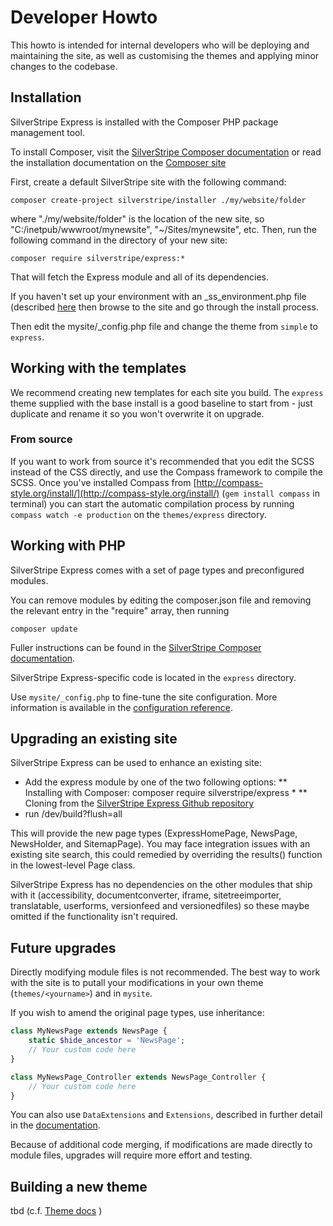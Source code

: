 # Developer Howto

This howto is intended for internal developers who will be deploying and maintaining the site, as well as customising the themes and applying minor changes to the codebase.

## Installation

SilverStripe Express is installed with the Composer PHP package management tool.

To install Composer, visit the [SilverStripe Composer documentation](http://doc.silverstripe.org/framework/en/installation/composer) or read the installation documentation on the [Composer site](http://getcomposer.org/doc/00-intro.md)

First, create a default SilverStripe site with the following command:

	composer create-project silverstripe/installer ./my/website/folder

where "./my/website/folder" is the location of the new site, so "C:/inetpub/wwwroot/mynewsite", "~/Sites/mynewsite", etc.
Then, run the following command in the directory of your new site:

	composer require silverstripe/express:*
 
That will fetch the Express module and all of its dependencies.

If you haven't set up your environment with an _ss_environment.php file (described [here](http://doc.silverstripe.org/framework/en/topics/environment-management) then browse to the site and go through the install process.

Then edit the mysite/_config.php file and change the theme from `simple` to `express`.

## Working with the templates

We recommend creating new templates for each site you build. The `express` theme supplied with the base install is a good baseline to start from - just duplicate and rename it so you won't overwrite it on upgrade.

### From source

If you want to work from source it's recommended that you edit the SCSS instead of the CSS directly, and use the Compass framework to compile the SCSS. Once you've installed Compass from [http://compass-style.org/install/](http://compass-style.org/install/) (`gem install compass` in terminal) you can start the automatic compilation process by running `compass watch -e production` on the `themes/express` directory.

## Working with PHP

SilverStripe Express comes with a set of page types and preconfigured modules. 

You can remove modules by editing the composer.json file and removing the relevant entry in the "require" array, then running

	composer update

Fuller instructions can be found in the [SilverStripe Composer documentation](http://doc.silverstripe.org/framework/en/installation/composer#advanced-usage).

SilverStripe Express-specific code is located in the `express` directory.

Use `mysite/_config.php` to fine-tune the site configuration. More information is available in the [configuration reference](http://doc.silverstripe.org/framework/en/topics/configuration).

## Upgrading an existing site

SilverStripe Express can be used to enhance an existing site:

* Add the express module by one of the two following options:
** Installing with Composer: composer require silverstripe/express *
** Cloning from the [SilverStripe Express Github repository](https://github.com/silverstripe-labs/silverstripe-express)
* run /dev/build?flush=all

This will provide the new page types (ExpressHomePage, NewsPage, NewsHolder, and SitemapPage). You may face integration issues with an existing site search, this could remedied by overriding the results() function in the lowest-level Page class.

SilverStripe Express has no dependencies on the other modules that ship with it (accessibility, documentconverter, iframe, sitetreeimporter, translatable, userforms, versionfeed and versionedfiles) so these maybe omitted if the functionality isn't required.

## Future upgrades

Directly modifying module files is not recommended. The best way to work with the site is to putall your modifications in your own theme (`themes/<yourname>`) and in `mysite`.

If you wish to amend the original page types, use inheritance:

```php
class MyNewsPage extends NewsPage {
	static $hide_ancestor = 'NewsPage';
	// Your custom code here
}

class MyNewsPage_Controller extends NewsPage_Controller {
	// Your custom code here
}
```

You can also use `DataExtensions` and `Extensions`, described in further detail in the [documentation](http://doc.silverstripe.org/framework/en/reference/dataextension).

Because of additional code merging, if modifications are made directly to module files, upgrades will require more effort and testing.

## Building a new theme

tbd
(c.f. [Theme docs](https://github.com/silverstripe-labs/silverstripe-express-theme/blob/master/Readme.md) )
